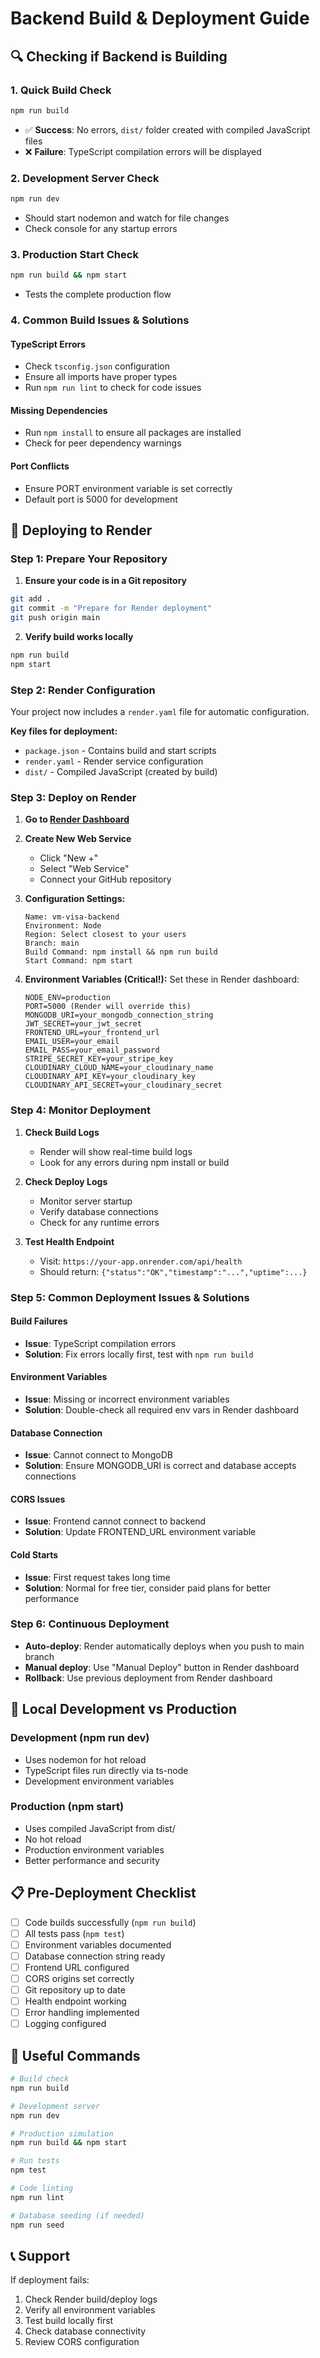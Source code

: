 # Backend Build & Deployment Guide

## 🔍 Checking if Backend is Building

### 1. **Quick Build Check**
```bash
npm run build
```
- ✅ **Success**: No errors, `dist/` folder created with compiled JavaScript files
- ❌ **Failure**: TypeScript compilation errors will be displayed

### 2. **Development Server Check**
```bash
npm run dev
```
- Should start nodemon and watch for file changes
- Check console for any startup errors

### 3. **Production Start Check**
```bash
npm run build && npm start
```
- Tests the complete production flow

### 4. **Common Build Issues & Solutions**

#### TypeScript Errors
- Check `tsconfig.json` configuration
- Ensure all imports have proper types
- Run `npm run lint` to check for code issues

#### Missing Dependencies
- Run `npm install` to ensure all packages are installed
- Check for peer dependency warnings

#### Port Conflicts
- Ensure PORT environment variable is set correctly
- Default port is 5000 for development

## 🚀 Deploying to Render

### Step 1: Prepare Your Repository

1. **Ensure your code is in a Git repository**
```bash
git add .
git commit -m "Prepare for Render deployment"
git push origin main
```

2. **Verify build works locally**
```bash
npm run build
npm start
```

### Step 2: Render Configuration

Your project now includes a `render.yaml` file for automatic configuration.

**Key files for deployment:**
- `package.json` - Contains build and start scripts
- `render.yaml` - Render service configuration
- `dist/` - Compiled JavaScript (created by build)

### Step 3: Deploy on Render

1. **Go to [Render Dashboard](https://dashboard.render.com)**

2. **Create New Web Service**
   - Click "New +"
   - Select "Web Service"
   - Connect your GitHub repository

3. **Configuration Settings:**
   ```
   Name: vm-visa-backend
   Environment: Node
   Region: Select closest to your users
   Branch: main
   Build Command: npm install && npm run build
   Start Command: npm start
   ```

4. **Environment Variables (Critical!):**
   Set these in Render dashboard:
   ```
   NODE_ENV=production
   PORT=5000 (Render will override this)
   MONGODB_URI=your_mongodb_connection_string
   JWT_SECRET=your_jwt_secret
   FRONTEND_URL=your_frontend_url
   EMAIL_USER=your_email
   EMAIL_PASS=your_email_password
   STRIPE_SECRET_KEY=your_stripe_key
   CLOUDINARY_CLOUD_NAME=your_cloudinary_name
   CLOUDINARY_API_KEY=your_cloudinary_key
   CLOUDINARY_API_SECRET=your_cloudinary_secret
   ```

### Step 4: Monitor Deployment

1. **Check Build Logs**
   - Render will show real-time build logs
   - Look for any errors during npm install or build

2. **Check Deploy Logs**
   - Monitor server startup
   - Verify database connections
   - Check for any runtime errors

3. **Test Health Endpoint**
   - Visit: `https://your-app.onrender.com/api/health`
   - Should return: `{"status":"OK","timestamp":"...","uptime":...}`

### Step 5: Common Deployment Issues & Solutions

#### Build Failures
- **Issue**: TypeScript compilation errors
- **Solution**: Fix errors locally first, test with `npm run build`

#### Environment Variables
- **Issue**: Missing or incorrect environment variables
- **Solution**: Double-check all required env vars in Render dashboard

#### Database Connection
- **Issue**: Cannot connect to MongoDB
- **Solution**: Ensure MONGODB_URI is correct and database accepts connections

#### CORS Issues
- **Issue**: Frontend cannot connect to backend
- **Solution**: Update FRONTEND_URL environment variable

#### Cold Starts
- **Issue**: First request takes long time
- **Solution**: Normal for free tier, consider paid plans for better performance

### Step 6: Continuous Deployment

- **Auto-deploy**: Render automatically deploys when you push to main branch
- **Manual deploy**: Use "Manual Deploy" button in Render dashboard
- **Rollback**: Use previous deployment from Render dashboard

## 🔧 Local Development vs Production

### Development (npm run dev)
- Uses nodemon for hot reload
- TypeScript files run directly via ts-node
- Development environment variables

### Production (npm start)
- Uses compiled JavaScript from dist/
- No hot reload
- Production environment variables
- Better performance and security

## 📋 Pre-Deployment Checklist

- [ ] Code builds successfully (`npm run build`)
- [ ] All tests pass (`npm test`)
- [ ] Environment variables documented
- [ ] Database connection string ready
- [ ] Frontend URL configured
- [ ] CORS origins set correctly
- [ ] Git repository up to date
- [ ] Health endpoint working
- [ ] Error handling implemented
- [ ] Logging configured

## 🔗 Useful Commands

```bash
# Build check
npm run build

# Development server
npm run dev

# Production simulation
npm run build && npm start

# Run tests
npm test

# Code linting
npm run lint

# Database seeding (if needed)
npm run seed
```

## 📞 Support

If deployment fails:
1. Check Render build/deploy logs
2. Verify all environment variables
3. Test build locally first
4. Check database connectivity
5. Review CORS configuration
